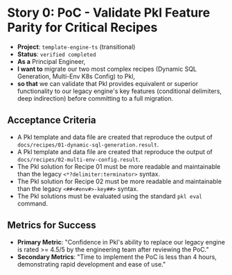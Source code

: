 # Story 0: PoC - Validate Pkl Feature Parity for Critical Recipes

- **Project**: `template-engine-ts` (transitional)
- **Status**: `verified completed`
- **As a** Principal Engineer,
- **I want to** migrate our two most complex recipes (Dynamic SQL Generation, Multi-Env K8s Config) to Pkl,
- **so that** we can validate that Pkl provides equivalent or superior functionality to our legacy engine's key features (conditional delimiters, deep indirection) before committing to a full migration.

## Acceptance Criteria

- A Pkl template and data file are created that reproduce the output of `docs/recipes/01-dynamic-sql-generation.result`.
- A Pkl template and data file are created that reproduce the output of `docs/recipes/02-multi-env-config.result`.
- The Pkl solution for Recipe 01 must be more readable and maintainable than the legacy `<*?delimiter:terminator>` syntax.
- The Pkl solution for Recipe 02 must be more readable and maintainable than the legacy `<##<#env#>-key##>` syntax.
- The Pkl solutions must be evaluated using the standard `pkl eval` command.

## Metrics for Success

- **Primary Metric**: "Confidence in Pkl's ability to replace our legacy engine is rated >= 4.5/5 by the engineering team after reviewing the PoC."
- **Secondary Metrics**: "Time to implement the PoC is less than 4 hours, demonstrating rapid development and ease of use."
